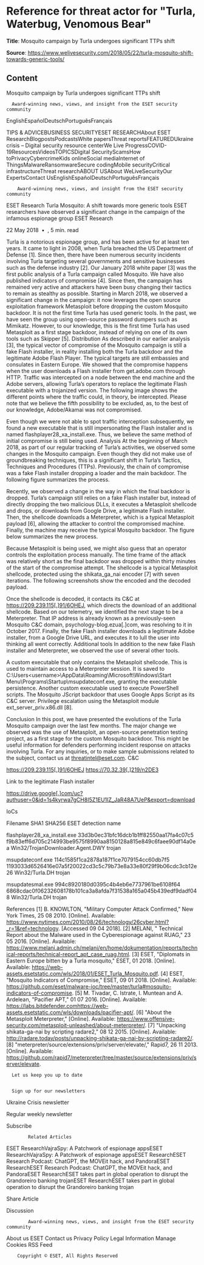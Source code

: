 # Reference for threat actor for "Turla, Waterbug, Venomous Bear"

**Title**: Mosquito campaign by Turla undergoes significant TTPs shift

**Source**: https://www.welivesecurity.com/2018/05/22/turla-mosquito-shift-towards-generic-tools/

## Content





Mosquito campaign by Turla undergoes significant TTPs shift





























 

      Award-winning news, views, and insight from the ESET security community
    

EnglishEspañolDeutschPortuguêsFrançais 





 

 

TIPS & ADVICEBUSINESS SECURITYESET RESEARCHAbout ESET ResearchBlogpostsPodcastsWhite papersThreat reportsFEATUREDUkraine crisis – Digital security resource centerWe Live ProgressCOVID-19ResourcesVideosTOPICSDigital SecurityScamsHow toPrivacyCybercrimeKids onlineSocial mediaInternet of ThingsMalwareRansomwareSecure codingMobile securityCritical infrastructureThreat researchABOUT USAbout WeLiveSecurityOur ExpertsContact UsEnglishEspañolDeutschPortuguêsFrançais 




        Award-winning news, views, and insight from the ESET security community
      









ESET Research
Turla Mosquito: A shift towards more generic tools ESET researchers have observed a significant change in the campaign of the infamous espionage group
ESET Research

22 May 2018
 • 
, 
5 min. read


 


Turla is a notorious espionage group, and has been active for at least ten years. It came to light in 2008, when Turla breached the US Department of Defense [1]. Since then, there have been numerous security incidents involving Turla targeting several governments and sensitive businesses such as the defense industry [2].
Our January 2018 white paper [3] was the first public analysis of a Turla campaign called Mosquito. We have also published indicators of compromise [4]. Since then, the campaign has remained very active and attackers have been busy changing their tactics to remain as stealthy as possible.
Starting in March 2018, we observed a significant change in the campaign: it now leverages the open source exploitation framework Metasploit before dropping the custom Mosquito backdoor. It is not the first time Turla has used generic tools. In the past, we have seen the group using open-source password dumpers such as Mimikatz. However, to our knowledge, this is the first time Turla has used Metasploit as a first stage backdoor, instead of relying on one of its own tools such as Skipper [5].
Distribution
As described in our earlier analysis [3], the typical vector of compromise of the Mosquito campaign is still a fake Flash installer, in reality installing both the Turla backdoor and the legitimate Adobe Flash Player. The typical targets are still embassies and consulates in Eastern Europe.
We showed that the compromise happens when the user downloads a Flash installer from get.adobe.com through HTTP. Traffic was intercepted on a node between the end machine and the Adobe servers, allowing Turla’s operators to replace the legitimate Flash executable with a trojanized version. The following image shows the different points where the traffic could, in theory, be intercepted. Please note that we believe the fifth possibility to be excluded, as, to the best of our knowledge, Adobe/Akamai was not compromised.

Even though we were not able to spot traffic interception subsequently, we found a new executable that is still impersonating the Flash installer and is named flashplayer28_xa_install.exe. Thus, we believe the same method of initial compromise is still being used.
Analysis
At the beginning of March 2018, as part of our regular tracking of Turla’s activities, we observed some changes in the Mosquito campaign. Even though they did not make use of groundbreaking techniques, this is a significant shift in Turla’s Tactics, Techniques and Procedures (TTPs).
Previously, the chain of compromise was a fake Flash installer dropping a loader and the main backdoor. The following figure summarizes the process.

Recently, we observed a change in the way in which the final backdoor is dropped. Turla’s campaign still relies on a fake Flash installer but, instead of directly dropping the two malicious DLLs, it executes a Metasploit shellcode and drops, or downloads from Google Drive, a legitimate Flash installer. Then, the shellcode downloads a Meterpreter, which is a typical Metasploit payload [6], allowing the attacker to control the compromised machine. Finally, the machine may receive the typical Mosquito backdoor. The figure below summarizes the new process.

Because Metasploit is being used, we might also guess that an operator controls the exploitation process manually. The time frame of the attack was relatively short as the final backdoor was dropped within thirty minutes of the start of the compromise attempt.
The shellcode is a typical Metasploit shellcode, protected using the shikata_ga_nai encoder [7] with seven iterations. The following screenshots show the encoded and the decoded payload.


Once the shellcode is decoded, it contacts its C&C at https://209.239.115[.]91/6OHEJ, which directs the download of an additional shellcode. Based on our telemetry, we identified the next stage to be a Meterpreter. That IP address is already known as a previously-seen Mosquito C&C domain, psychology-blog.ezua[.]com, was resolving to it in October 2017.
Finally, the fake Flash installer downloads a legitimate Adobe installer, from a Google Drive URL, and executes it to lull the user into thinking all went correctly.
Additional tools
In addition to the new fake Flash installer and Meterpreter, we observed the use of several other tools.

A custom executable that only contains the Metasploit shellcode. This is used to maintain access to a Meterpreter session. It is saved to C:\Users\<username>\AppData\Roaming\Microsoft\Windows\Start Menu\Programs\Startup\msupdateconf.exe, granting the executable persistence.
Another custom executable used to execute PowerShell scripts.
The Mosquito JScript backdoor that uses Google Apps Script as its C&C server.
Privilege escalation using the Metasploit module ext_server_priv.x86.dll [8].

Conclusion
In this post, we have presented the evolutions of the Turla Mosquito campaign over the last few months. The major change we observed was the use of Metasploit, an open-source penetration testing project, as a first stage for the custom Mosquito backdoor. This might be useful information for defenders performing incident response on attacks involving Turla.
For any inquiries, or to make sample submissions related to the subject, contact us at threatintel@eset.com.
C&C

https://209.239.115[.]91/6OHEJ
https://70.32.39[.]219/n2DE3

Link to the legitimate Flash installer

https://drive.google[.]com/uc?authuser=0&id=1s4kyrwa7gCH8I5Z1EU1IZ_JaR48A7UeP&export=download

IoCs



Filename
SHA1
SHA256
ESET detection name




flashplayer28_xa_install.exe
33d3b0ec31bfc16dcb1b1ff82550aa17fa4c07c5
f9b83eff6d705c214993be9575f8990aa8150128a815e849c6faee90df14a0ea
Win32/TrojanDownloader.Agent.DWY trojan


msupdateconf.exe
114c1585f1ca2878a187f1ce7079154cc60db7f5
1193033d6526416e07a5f20022cd3c5c79b73e8a33e80f29f9b06cdc3cb12e26
Win32/Turla.DH trojan


msupdatesmal.exe
994c8920180d0395c4b4eb6e7737961be6108f64
6868cdac0f06232608178b101ca3a8afda7f31538a165a045b439edf9dadf048
Win32/Turla.DH trojan



References
[1] B. KNOWLTON, "Military Computer Attack Confirmed," New York Times, 25 08 2010. [Online]. Available: https://www.nytimes.com/2010/08/26/technology/26cyber.html?_r=1&ref=technology. [Accessed 09 04 2018].
[2] MELANI, " Technical Report about the Malware used in the Cyberespionage against RUAG," 23 05 2016. [Online]. Available: https://www.melani.admin.ch/melani/en/home/dokumentation/reports/technical-reports/technical-report_apt_case_ruag.html.
[3] ESET, "Diplomats in Eastern Europe bitten by a Turla mosquito," ESET, 01 2018. [Online]. Available: https://web-assets.esetstatic.com/wls/2018/01/ESET_Turla_Mosquito.pdf.
[4] ESET, "Mosquito Indicators of Compromise," ESET, 09 01 2018. [Online]. Available: https://github.com/eset/malware-ioc/tree/master/turla#mosquito-indicators-of-compromise.
[5] M. Tivadar, C. Istrate, I. Muntean and A. Ardelean, "Pacifier APT," 01 07 2016. [Online]. Available: https://labs.bitdefender.comhttps://web-assets.esetstatic.com/wls/downloads/pacifier-apt/.
[6] "About the Metasploit Meterpreter," [Online]. Available: https://www.offensive-security.com/metasploit-unleashed/about-meterpreter/.
[7] "Unpacking shikata-ga-nai by scripting radare2," 08 12 2015. [Online]. Available: http://radare.today/posts/unpacking-shikata-ga-nai-by-scripting-radare2/.
[8] "meterpreter/source/extensions/priv/server/elevate/," Rapid7, 26 11 2013. [Online]. Available: https://github.com/rapid7/meterpreter/tree/master/source/extensions/priv/server/elevate.






      Let us keep you up to date
    

      Sign up for our newsletters
    





Ukraine Crisis newsletter

Regular weekly newsletter





Subscribe




 



            Related Articles
        
ESET ResearchVajraSpy: A Patchwork of espionage appsESET ResearchVajraSpy: A Patchwork of espionage appsESET ResearchESET Research Podcast: ChatGPT, the MOVEit hack, and PandoraESET ResearchESET Research Podcast: ChatGPT, the MOVEit hack, and PandoraESET ResearchESET takes part in global operation to disrupt the Grandoreiro banking trojanESET ResearchESET takes part in global operation to disrupt the Grandoreiro banking trojan 







Share Article 


 

 

 

 

 

 




 






Discussion














 




            Award-winning news, views, and insight from the ESET security community
          



About us
ESET
Contact us
Privacy Policy
Legal Information
Manage Cookies
RSS Feed



 

 

 

 

 




        Copyright © ESET, All Rights Reserved
      


 

 

 

